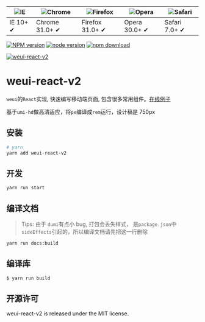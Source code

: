 | ![IE](https://github.com/alrra/browser-logos/blob/master/src/edge/edge_48x48.png?raw=true) | ![Chrome](https://github.com/alrra/browser-logos/blob/master/src/chrome/chrome_48x48.png?raw=true) | ![Firefox](https://github.com/alrra/browser-logos/blob/master/src/firefox/firefox_48x48.png?raw=true) | ![Opera](https://github.com/alrra/browser-logos/blob/master/src/opera/opera_48x48.png?raw=true) | ![Safari](https://github.com/alrra/browser-logos/blob/master/src/safari/safari_48x48.png?raw=true) |
| ------------------------------------------------------------------------------------------ | -------------------------------------------------------------------------------------------------- | ----------------------------------------------------------------------------------------------------- | ----------------------------------------------------------------------------------------------- | -------------------------------------------------------------------------------------------------- |
| IE 10+ ✔                                                                                   | Chrome 31.0+ ✔                                                                                     | Firefox 31.0+ ✔                                                                                       | Opera 30.0+ ✔                                                                                   | Safari 7.0+ ✔                                                                                      |

[![NPM version][npm-image]][npm-url]
[![node version][node-image]][node-url]
[![npm download][download-image]][download-url]

[npm-image]: http://img.shields.io/npm/v/weui-react-v2.svg?style=flat-square
[npm-url]: http://npmjs.org/package/weui-react-v2
[node-image]: https://img.shields.io/badge/node.js-%3E=_0.10-green.svg?style=flat-square
[node-url]: http://nodejs.org/download/
[download-image]: https://img.shields.io/npm/dm/weui-react-v2.svg?style=flat-square
[download-url]: https://npmjs.org/package/weui-react-v2

[![weui-react-v2](https://nodei.co/npm/weui-react-v2.png)](https://npmjs.org/package/weui-react-v2)

# weui-react-v2

`weui`的`React`实现, 快速编写移动端页面, 包含很多常用组件。[在线例子](http://xueyou2000.gitee.io/weui-react-v2)

基于`umi-hd`做高清适应，将`px`编译成`rem`运行，设计稿是 750px

## 安装

```bash
# yarn
yarn add weui-react-v2
```

## 开发

```bash
yarn run start
```

## 编译文档

> Tips: 由于 `dumi`有点小 bug, 打包会丢失样式， 是`package.json`中`sideEffects`引起的，所以编译文档请先把这一行删除

```bash
yarn run docs:build
```

## 编译库

```bash
$ yarn run build
```

## 开源许可

weui-react-v2 is released under the MIT license.
